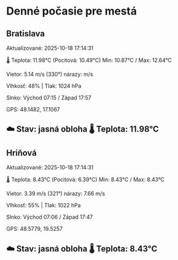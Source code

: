 ﻿# Denné počasie pre mestá

## Bratislava
Aktualizované: 2025-10-18 17:14:31

🌡️ Teplota: 11.98°C 
(Pocitová: 10.49°C)
Min: 10.87°C / Max: 12.64°C

Vietor: 5.14 m/s    (330°) 
nárazy:  m/s

Vlhkosť: 48% | Tlak: 1024 hPa

Slnko: Východ 07:15 / Západ 17:57

GPS: 48.1482, 17.1067

☁️ Stav: jasná obloha        🌡️ Teplota: 11.98°C
---

## Hriňová
Aktualizované: 2025-10-18 17:14:31

🌡️ Teplota: 8.43°C 
(Pocitová: 6.39°C)
Min: 8.43°C / Max: 8.43°C

Vietor: 3.39 m/s (321°)
nárazy: 7.66 m/s

Vlhkosť: 55% | Tlak: 1022 hPa

Slnko: Východ 07:06 / Západ 17:47

GPS: 48.5779, 19.5257

☁️ Stav: jasná obloha        🌡️ Teplota: 8.43°C
---
